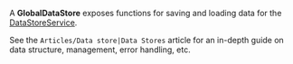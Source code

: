 A **GlobalDataStore** exposes functions for saving and loading data for the [DataStoreService](https://developer.roblox.com/en-us/api-reference/class/DataStoreService).

See the `Articles/Data store|Data Stores` article for an in-depth guide on data structure, management, error handling, etc.